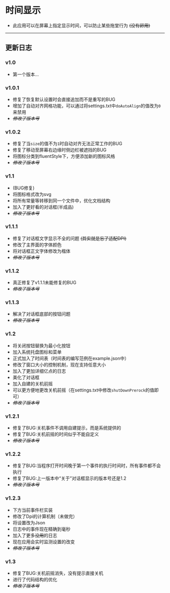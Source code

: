 # 时间显示
* 此应用可以在屏幕上指定显示时间，可以防止某些拖堂行为 ~~(没有卵用)~~
---
## 更新日志
### v1.0
* 第一个版本...
### v1.0.1
* 修复了恢复默认设置时会直接追加而不是重写的BUG
* 增加了自动对齐网格功能，可以通过将settings.txt中`doAutoAlign`的值改为`0`来禁用 
* ~~_修改了版本号_~~
### v1.0.2
* 修复了当`size`的值不为`1`时自动对齐无法正常工作的BUG
* 修复了移动至屏幕右边缘时侧边栏被遮挡的BUG
* 将图标分类到fluentStyle下，方便添加新的图标风格
* ~~_修改了版本号_~~
### v1.1
* (BUG修复)
* 将图标格式改为svg
* 将所有常量等转移到同一个文件中，优化文档结构
* 加入了更好看的对话框(半成品)
* ~~_修改了版本号_~~
### v1.1.1
* 修复了对话框文字显示不全的问题 ~~(其实就是忘了适配DPI)~~ 
* 修改了主界面的字体颜色
* 将对话框正文字体修改为楷体
* ~~_修改了版本号_~~
### v1.1.2
* 真正修复了v1.1.1未能修复的BUG
* ~~_修改了版本号_~~
### v1.1.3
* 解决了对话框底部的按钮问题
* ~~_修改了版本号_~~
### v1.2
* 将关闭按钮替换为最小化按钮
* 加入系统托盘图标和菜单
* 正式加入了时间表（时间表的编写范例在example.json中）
* 修改了窗口大小的控制机制，现在支持任意大小
* 加入了更加详细亿点的日志
* 美化了对话框
* 加入自建的关机前摇
* 可以更方便地更改关机前摇（在settings.txt中修改`shutDownPrerock`的值即可）
* ~~_修改了版本号_~~
### v1.2.1
* 修复了BUG:关机事件不调用自建提示，而是系统提供的
* 修复了BUG:关机前摇的时间似乎不能自定义
* ~~_修改了版本号_~~
### v1.2.2
* 修复了BUG:当程序打开时间晚于第一个事件的执行时间时，所有事件都不会执行
* 修复了BUG:上一版本中“关于”对话框显示的版本号还是1.2
* ~~_修改了版本号_~~
### v1.2.3
* 下方当前事件栏实装
* 修改了Dpi的计算机制（未做完）
* 将设置改为Json
* 日志中的事件现在精确到毫秒
* 加入了更多~~没用~~的日志
* 现在应用会实时监测设置的改变
* ~~_修改了版本号_~~
### v1.3
* 修复了BUG:关机前摇消失，没有提示直接关机
* 进行了代码结构的优化
* ~~_修改了版本号_~~
